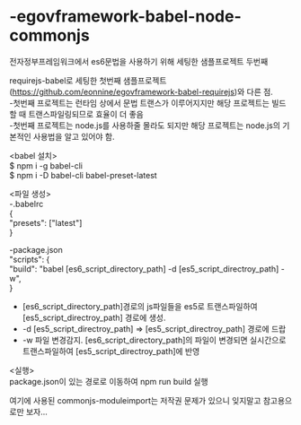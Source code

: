 # -egovframework-babel-node-commonjs

전자정부프레임워크에서 es6문법을 사용하기 위해 세팅한 샘플프로젝트 두번째

requirejs-babel로 세팅한 첫번째 샘플프로젝트(https://github.com/eonnine/egovframework-babel-requirejs)와 다른 점.  
-첫번째 프로젝트는 런타임 상에서 문법 트랜스가 이루어지지만 해당 프로젝트는 빌드할 때 트랜스파일링되므로 효율이 더 좋음  
-첫번째 프로젝트는 node.js를 사용하줄 몰라도 되지만 해당 프로젝트는 node.js의 기본적인 사용법을 알고 있어야 함.  
  
<babel 설치>  
$ npm i -g babel-cli  
$ npm i -D babel-cli babel-preset-latest  
  
<파일 생성>  
-.babelrc  
 {  
  "presets": ["latest"]  
 }  
  
-package.json  
 "scripts": {  
  "build": "babel [es6_script_directory_path] -d [es5_script_directroy_path] -w",  
 }  
 
* [es6_script_directory_path]경로의 js파일들을 es5로 트랜스파일하여 [es5_script_directroy_path] 경로에 생성.   
* -d [es5_script_directroy_path] => [es5_script_directroy_path] 경로에 드랍  
* -w 파일 변경감지. [es6_script_directory_path]의 파일이 변경되면 실시간으로 트랜스파일하여 [es5_script_directroy_path]에 반영  
  
<실행>  
 package.json이 있는 경로로 이동하여 npm run build 실행  


여기에 사용된 commonjs-moduleimport는 저작권 문제가 있으니 잊지말고 참고용으로만 보자...  
